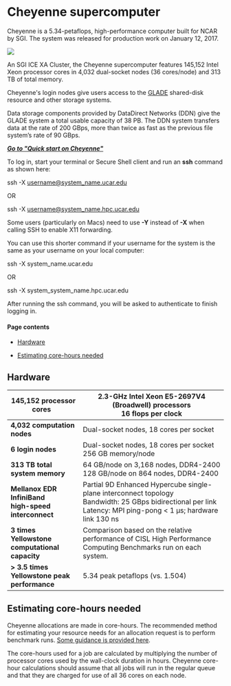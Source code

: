# Cheyenne supercomputer

Cheyenne is a 5.34-petaflops, high-performance computer built for NCAR
by SGI. The system was released for production work on January 12, 2017.

![](media/image1.jpeg)

An SGI ICE XA Cluster, the Cheyenne supercomputer features 145,152 Intel
Xeon processor cores in 4,032 dual-socket nodes (36 cores/node) and 313
TB of total memory.

Cheyenne's login nodes give users access to
the [<u>GLADE</u>](file:////display/RC/GLADE+file+spaces) shared-disk
resource and other storage systems.

Data storage components provided by DataDirect Networks (DDN) give the
GLADE system a total usable capacity of 38 PB. The DDN system transfers
data at the rate of 200 GBps, more than twice as fast as the previous
file system’s rate of 90 GBps.

[***Go to "Quick start on
Cheyenne"***](file:////display/RC/Quick+start+on+Cheyenne)

To log in, start your terminal or Secure Shell client and run an **ssh**
command as shown here:

ssh -X username@system_name.ucar.edu

OR

ssh -X username@system_name.hpc.ucar.edu

Some users (particularly on Macs) need to use **-Y** instead
of **-X** when calling SSH to enable X11 forwarding.

You can use this shorter command if your username for the system is the
same as your username on your local computer:

ssh -X system_name.ucar.edu

OR

ssh -X system_system_name.hpc.ucar.edu

After running the ssh command, you will be asked to authenticate to
finish logging in.

#### Page contents

- [Hardware](#Cheyennesupercomputer-Hardware)

- [Estimating core-hours
  needed](#Cheyennesupercomputer-Estimatingcore-ho)

## Hardware

<table>
<colgroup>
<col style="width: 33%" />
<col style="width: 66%" />
</colgroup>
<thead>
<tr class="header">
<th><strong>145,152 processor cores</strong>  </th>
<th>2.3-GHz Intel Xeon E5-2697V4 (Broadwell) processors<br />
16 flops per clock</th>
</tr>
</thead>
<tbody>
<tr class="odd">
<td><strong>4,032 computation nodes</strong></td>
<td>Dual-socket nodes, 18 cores per socket</td>
</tr>
<tr class="even">
<td><strong>6 login nodes</strong></td>
<td>Dual-socket nodes, 18 cores per socket<br />
256 GB memory/node</td>
</tr>
<tr class="odd">
<td><strong>313 TB total system memory</strong></td>
<td>64 GB/node on 3,168 nodes, DDR4-2400<br />
128 GB/node on 864 nodes, DDR4-2400</td>
</tr>
<tr class="even">
<td><strong>Mellanox EDR InfiniBand<br />
high-speed interconnect</strong></td>
<td>Partial 9D Enhanced Hypercube single-plane interconnect
topology<br />
Bandwidth: 25 GBps bidirectional per link<br />
Latency: MPI ping-pong &lt; 1 µs; hardware link 130 ns</td>
</tr>
<tr class="odd">
<td><strong>3 times Yellowstone computational capacity</strong></td>
<td>Comparison based on the relative performance of CISL High
Performance Computing Benchmarks run on each system.</td>
</tr>
<tr class="even">
<td><strong>&gt; 3.5 times Yellowstone peak performance</strong></td>
<td>5.34 peak petaflops (vs. 1.504)</td>
</tr>
</tbody>
</table>

## Estimating core-hours needed

Cheyenne allocations are made in core-hours. The recommended method for
estimating your resource needs for an allocation request is to perform
benchmark runs. [<u>Some guidance is provided
here</u>](file:////display/RC/Determining+computational+resource+needs).

The core-hours used for a job are calculated by multiplying the number
of processor cores used by the wall-clock duration in hours. Cheyenne
core-hour calculations should assume that all jobs will run in the
regular queue and that they are charged for use of all 36 cores on each
node.
